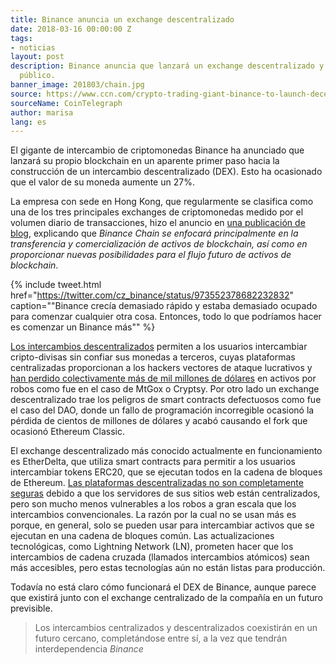 ```yaml
---
title: Binance anuncia un exchange descentralizado
date: 2018-03-16 00:00:00 Z
tags:
- noticias
layout: post
description: Binance anuncia que lanzará un exchange descentralizado y un blockchain
  público.
banner_image: 201803/chain.jpg
source: https://www.ccn.com/crypto-trading-giant-binance-to-launch-decentralized-exchange-and-public-blockchain/
sourceName: CoinTelegraph
author: marisa
lang: es
---
```


El gigante de intercambio de criptomonedas Binance ha anunciado que lanzará su propio blockchain en un aparente primer paso hacia la construcción de un intercambio descentralizado (DEX). Esto ha ocasionado que el valor de su moneda aumente un 27%.

<!--more-->

La empresa con sede en Hong Kong, que regularmente se clasifica como una de los tres principales exchanges de criptomonedas medido por el volumen diario de transacciones, hizo el anuncio en <a rel="nofollow" href="https://support.binance.com/hc/en-us/articles/360001668872">una publicación de blog</a>, explicando que *Binance Chain se enfocará principalmente en la transferencia y comercialización de activos de blockchain, así como en proporcionar nuevas posibilidades para el flujo futuro de activos de blockchain*.

{% include tweet.html href="https://twitter.com/cz_binance/status/973552378682232832" caption="\"Binance crecía demasiado rápido y estaba demasiado ocupado para comenzar cualquier otra cosa. Entonces, todo lo que podríamos hacer es comenzar un Binance más\"" %}

<a rel="nofollow" href="https://www.ccn.com/decentralized-market-exchanges-dex-care/">Los intercambios descentralizados</a> permiten a los usuarios intercambiar cripto-divisas sin confiar sus monedas a terceros, cuyas plataformas centralizadas proporcionan a los hackers vectores de ataque lucrativos y <a rel="nofollow" href="https://www.ccn.com/coincheck-hackers-have-already-laundered-40-percent-of-stolen-nem/">han perdido colectivamente más de mil millones de dólares</a> en activos por robos como fue en el caso de MtGox o Cryptsy. Por otro lado un exchange descentralizado trae los peligros de smart contracts defectuosos como fue el caso del DAO, donde un fallo de programación incorregible ocasionó la pérdida de cientos de millones de dólares y acabó causando el fork que ocasionó Ethereum Classic.

El exchange descentralizado más conocido actualmente en funcionamiento es EtherDelta, que utiliza smart contracts para permitir a los usuarios intercambiar tokens ERC20, que se ejecutan todos en la cadena de bloques de Ethereum. <a rel="nofollow" href="https://www.ccn.com/cryptocurrency-exchange-etherdelta-hacked-in-dns-hijacking-scheme/">Las plataformas descentralizadas no son completamente seguras</a> debido a que los servidores de sus sitios web están centralizados, pero son mucho menos vulnerables a los robos a gran escala que los intercambios convencionales. La razón por la cual no se usan más es porque, en general, solo se pueden usar para intercambiar activos que se ejecutan en una cadena de bloques común. Las actualizaciones tecnológicas, como Lightning Network (LN), prometen hacer que los intercambios de cadena cruzada (llamados intercambios atómicos) sean más accesibles, pero estas tecnologías aún no están listas para producción.


Todavía no está claro cómo funcionará el DEX de Binance, aunque parece que existirá junto con el exchange centralizado de la compañía en un futuro previsible.

> Los intercambios centralizados y descentralizados coexistirán en un futuro cercano, completándose entre sí, a la vez que tendrán interdependencia <cite>Binance</cite>